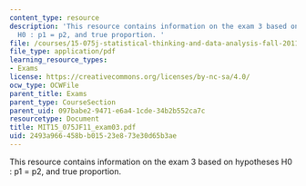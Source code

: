 ```yaml
---
content_type: resource
description: 'This resource contains information on the exam 3 based on hypotheses
  H0 : p1 = p2, and true proportion. '
file: /courses/15-075j-statistical-thinking-and-data-analysis-fall-2011/2493a966458bb01523e873e30d65b3ae_MIT15_075JF11_exam03.pdf
file_type: application/pdf
learning_resource_types:
- Exams
license: https://creativecommons.org/licenses/by-nc-sa/4.0/
ocw_type: OCWFile
parent_title: Exams
parent_type: CourseSection
parent_uid: 097babe2-9471-e6a4-1cde-34b2b552ca7c
resourcetype: Document
title: MIT15_075JF11_exam03.pdf
uid: 2493a966-458b-b015-23e8-73e30d65b3ae
---
```

This resource contains information on the exam 3 based on hypotheses H0 : p1 = p2, and true proportion. 